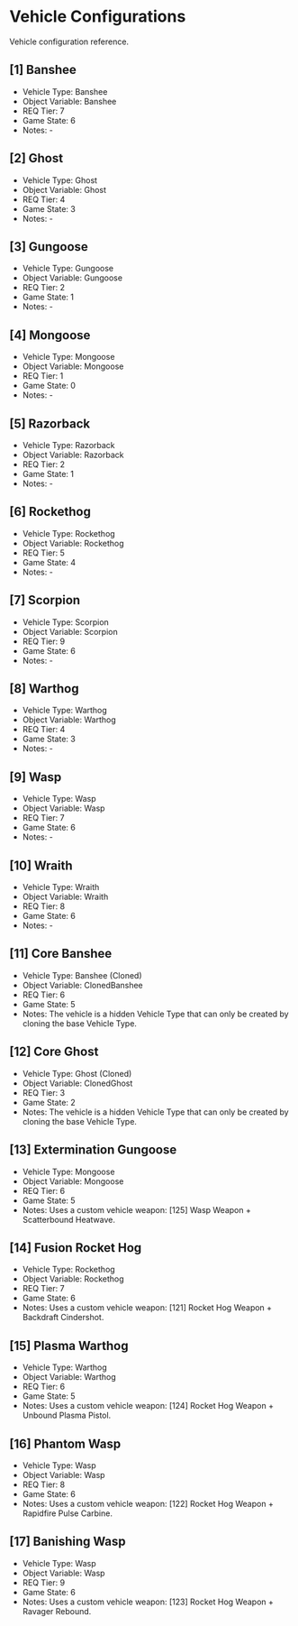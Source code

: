 # Vehicle Configurations

Vehicle configuration reference.

<!--
## [#] Vehicle Name
- Vehicle Type: Vehicle Type
- Object Variable: Variable Name
- REQ Tier: #
- Game State: #
- Notes: -
-->

## [1] Banshee
- Vehicle Type: Banshee
- Object Variable: Banshee
- REQ Tier: 7
- Game State: 6
- Notes: -

## [2] Ghost
- Vehicle Type: Ghost
- Object Variable: Ghost
- REQ Tier: 4
- Game State: 3
- Notes: -

## [3] Gungoose
- Vehicle Type: Gungoose
- Object Variable: Gungoose
- REQ Tier: 2
- Game State: 1
- Notes: -

## [4] Mongoose
- Vehicle Type: Mongoose
- Object Variable: Mongoose
- REQ Tier: 1
- Game State: 0
- Notes: -

## [5] Razorback
- Vehicle Type: Razorback
- Object Variable: Razorback
- REQ Tier: 2
- Game State: 1
- Notes: -

## [6] Rockethog
- Vehicle Type: Rockethog
- Object Variable: Rockethog
- REQ Tier: 5
- Game State: 4
- Notes: -

## [7] Scorpion
- Vehicle Type: Scorpion
- Object Variable: Scorpion
- REQ Tier: 9
- Game State: 6
- Notes: -

## [8] Warthog
- Vehicle Type: Warthog
- Object Variable: Warthog
- REQ Tier: 4
- Game State: 3
- Notes: -

## [9] Wasp
- Vehicle Type: Wasp
- Object Variable: Wasp
- REQ Tier: 7
- Game State: 6
- Notes: -

## [10] Wraith
- Vehicle Type: Wraith
- Object Variable: Wraith
- REQ Tier: 8
- Game State: 6
- Notes: -

## [11] Core Banshee
- Vehicle Type: Banshee (Cloned)
- Object Variable: ClonedBanshee
- REQ Tier: 6
- Game State: 5
- Notes: The vehicle is a hidden Vehicle Type that can only be created by cloning the base Vehicle Type.

## [12] Core Ghost
- Vehicle Type: Ghost (Cloned)
- Object Variable: ClonedGhost
- REQ Tier: 3
- Game State: 2
- Notes: The vehicle is a hidden Vehicle Type that can only be created by cloning the base Vehicle Type.

## [13] Extermination Gungoose
- Vehicle Type: Mongoose
- Object Variable: Mongoose
- REQ Tier: 6
- Game State: 5
- Notes: Uses a custom vehicle weapon: [125] Wasp Weapon + Scatterbound Heatwave.

## [14] Fusion Rocket Hog
- Vehicle Type: Rockethog
- Object Variable: Rockethog
- REQ Tier: 7
- Game State: 6
- Notes: Uses a custom vehicle weapon: [121] Rocket Hog Weapon + Backdraft Cindershot.

## [15] Plasma Warthog
- Vehicle Type: Warthog
- Object Variable: Warthog
- REQ Tier: 6
- Game State: 5
- Notes: Uses a custom vehicle weapon: [124] Rocket Hog Weapon + Unbound Plasma Pistol.

## [16] Phantom Wasp
- Vehicle Type: Wasp
- Object Variable: Wasp
- REQ Tier: 8
- Game State: 6
- Notes: Uses a custom vehicle weapon: [122] Rocket Hog Weapon + Rapidfire Pulse Carbine.

## [17] Banishing Wasp
- Vehicle Type: Wasp
- Object Variable: Wasp
- REQ Tier: 9
- Game State: 6
- Notes: Uses a custom vehicle weapon: [123] Rocket Hog Weapon + Ravager Rebound.
